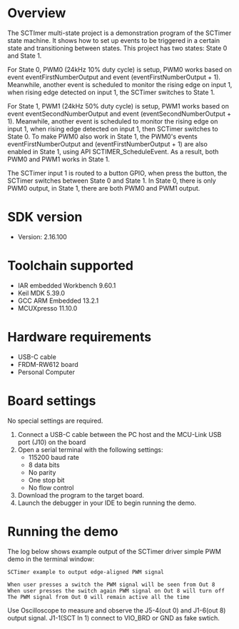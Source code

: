Overview
========
The SCTImer multi-state project is a demonstration program of the SCTimer state machine. It shows how to set up events to be triggered in a certain state
and transitioning between states.
This project has two states: State 0 and State 1.

For State 0, PWM0 (24kHz 10% duty cycle) is setup, PWM0 works based on event eventFirstNumberOutput
and event (eventFirstNumberOutput + 1). Meanwhile, another event is scheduled to monitor the rising edge on input 1,
when rising edge detected on input 1, the SCTimer switches to State 1.

For State 1, PWM1 (24kHz 50% duty cycle) is setup, PWM1 works based on event eventSecondNumberOutput
and event (eventSecondNumberOutput + 1). Meanwhile, another event is scheduled to monitor the rising edge on input 1,
when rising edge detected on input 1, then SCTimer switches to State 0. To make PWM0 also work in State 1, the PWM0's
events eventFirstNumberOutput and (eventFirstNumberOutput + 1) are also enabled in State 1, using API
SCTIMER_ScheduleEvent. As a result, both PWM0 and PWM1 works in State 1.

The SCTimer input 1 is routed to a button GPIO, when press the button, the SCTimer switches between State 0 and State 1.
In State 0, there is only PWM0 output, in State 1, there are both PWM0 and PWM1 output.

SDK version
===========
- Version: 2.16.100

Toolchain supported
===================
- IAR embedded Workbench  9.60.1
- Keil MDK  5.39.0
- GCC ARM Embedded  13.2.1
- MCUXpresso  11.10.0

Hardware requirements
=====================
- USB-C cable
- FRDM-RW612 board
- Personal Computer

Board settings
==============
No special settings are required.

1.  Connect a USB-C cable between the PC host and the MCU-Link USB port (J10) on the board
2.  Open a serial terminal with the following settings:
    - 115200 baud rate
    - 8 data bits
    - No parity
    - One stop bit
    - No flow control
3.  Download the program to the target board.
4.  Launch the debugger in your IDE to begin running the demo.

Running the demo
================
The log below shows example output of the SCTimer driver simple PWM demo in the terminal window:
~~~~~~~~~~~~~~~~~~~~~~~~~~~~~~~~~~~
SCTimer example to output edge-aligned PWM signal

When user presses a switch the PWM signal will be seen from Out 8
When user presses the switch again PWM signal on Out 8 will turn off
The PWM signal from Out 0 will remain active all the time
~~~~~~~~~~~~~~~~~~~~~~~~~~~~~~~~~~~
Use Oscilloscope to measure and observe the J5-4(out 0) and J1-6(out 8) output signal.
J1-1(SCT In 1) connect to VIO_BRD or GND as fake swtich.
